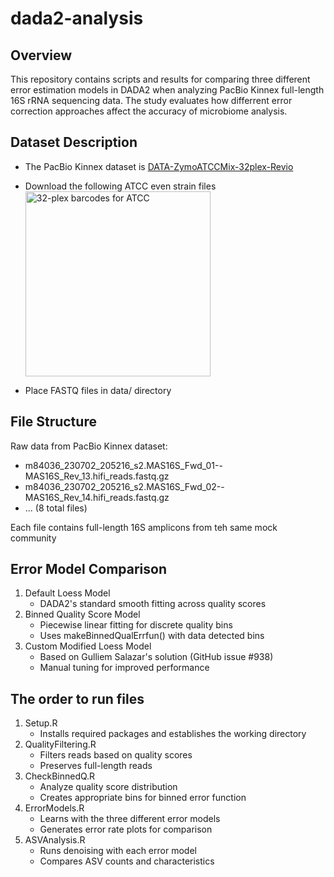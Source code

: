 # dada2-analysis

## Overview
This repository contains scripts and results for comparing three different error estimation models in DADA2 when analyzing PacBio Kinnex full-length 16S rRNA sequencing data. The study evaluates how differrent error correction approaches affect the accuracy of microbiome analysis. 

## Dataset Description
- The PacBio Kinnex dataset is [DATA-ZymoATCCMix-32plex-Revio](https://downloads.pacbcloud.com/public/dataset/Kinnex-16S/DATA-ZymoATCCMix-32plex-Revio/)
- Download the following ATCC even strain files <img width="296" alt="32-plex barcodes for ATCC" src="https://github.com/user-attachments/assets/86186606-8cab-42df-9116-295940ede1e2" />

- Place FASTQ files in data/ directory 

## File Structure 
Raw data from PacBio Kinnex dataset: 
- m84036_230702_205216_s2.MAS16S_Fwd_01--MAS16S_Rev_13.hifi_reads.fastq.gz
- m84036_230702_205216_s2.MAS16S_Fwd_02--MAS16S_Rev_14.hifi_reads.fastq.gz
- ... (8 total files)
  
Each file contains full-length 16S amplicons from teh same mock community

## Error Model Comparison 
1. Default Loess Model
   - DADA2's standard smooth fitting across quality scores
2. Binned Quality Score Model
   - Piecewise linear fitting for discrete quality bins
   - Uses makeBinnedQualErrfun() with data detected bins  
3. Custom Modified Loess Model
   - Based on Gulliem Salazar's solution (GitHub issue #938)
   - Manual tuning for improved performance 
  
## The order to run files 
1. Setup.R
   - Installs required packages and establishes the working directory
3. QualityFiltering.R
   - Filters reads based on quality scores
   - Preserves full-length reads 
4. CheckBinnedQ.R
   - Analyze quality score distribution
   - Creates appropriate bins for binned error function
5. ErrorModels.R
   - Learns with the three different error models
   - Generates error rate plots for comparison 
6. ASVAnalysis.R
   - Runs denoising with each error model
   - Compares ASV counts and characteristics 

